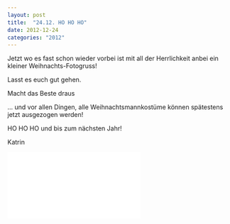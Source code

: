 ```yaml
---
layout: post
title:  "24.12. HO HO HO"
date: 2012-12-24
categories: "2012"
---
```




Jetzt wo es fast schon wieder vorbei ist mit all der Herrlichkeit anbei ein kleiner Weihnachts-Fotogruss!



Lasst es euch gut gehen.



Macht das Beste draus



... und vor allen Dingen, alle Weihnachtsmannkostüme können spätestens jetzt ausgezogen werden!



HO HO HO und bis zum nächsten Jahr!



Katrin







![christmas2012.pdf](/assets/2012-12-24/christmas2012.pdf)

